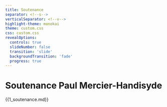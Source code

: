 ```yaml
---
title: Soutenance
separator: <!--s-->
verticalSeparator: <!--v-->
highlight-theme: monokai
theme: custom.css
css: custom.css
revealOptions:
  controls: true
  slideNumber: false
  transition: 'slide'
  backgroundTransition: 'fade'
  progress: true
---
```


# Soutenance Paul Mercier-Handisyde

{{1_soutenance.md}}
